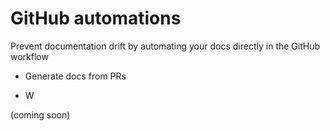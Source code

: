 # GitHub automations

Prevent documentation drift by automating your docs directly in the GitHub workflow

* Generate docs from PRs

* W

(coming soon)
